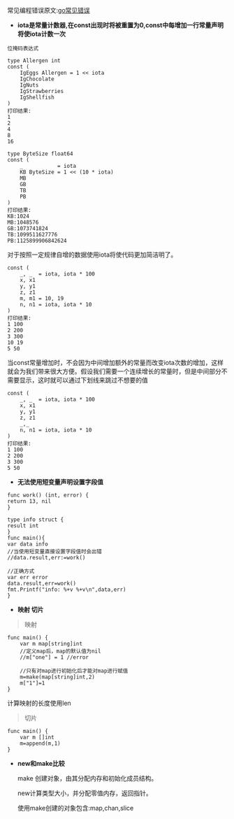 
常见编程错误原文:[go常见错误](http://devs.cloudimmunity.com/gotchas-and-common-mistakes-in-go-golang/)

*	**iota是常量计数器,在const出现时将被重置为0,const中每增加一行常量声明将使iota计数一次**
	
```
位掩码表达式
```
	
	type Allergen int
	const ( 
	    IgEggs Allergen = 1 << iota 
	    IgChocolate                        
	    IgNuts                              
	    IgStrawberries                      
	    IgShellfish                         
	)
	打印结果:
	1
	2
	4
	8
	16
>

	type ByteSize float64
	const (
	    _           = iota                 
	    KB ByteSize = 1 << (10 * iota)
	    MB                                  
	    GB                                  
	    TB                                  
	    PB                                  
	)
	打印结果:
	KB:1024
	MB:1048576
	GB:1073741824
	TB:1099511627776
	PB:1125899906842624
>

对于按照一定规律自增的数据使用iota将使代码更加简洁明了。

	const (
		_, _  = iota, iota * 100
		x, x1
		y, y1
		z, z1
		m, m1 = 10, 19
		n, n1 = iota, iota * 10
	)
	打印结果:
	1 100
	2 200
	3 300
	10 19
	5 50
>

当const常量增加时，不会因为中间增加额外的常量而改变iota次数的增加，这样就会为我们带来很大方便。假设我们需要一个连续增长的常量时，但是中间部分不需要显示，这时就可以通过下划线来跳过不想要的值

	const (
		_, _  = iota, iota * 100
		x, x1
		y, y1
		z, z1
		_,_
		n, n1 = iota, iota * 10
	)
	打印结果:
	1 100
	2 200
	3 300
	5 50

*	**无法使用短变量声明设置字段值**
>

	func work() (int, error) {
	return 13, nil
	}

	type info struct {
	result int
	}
	func main(){
  	var data info
	//当使用短变量直接设置字段值时会出错
	//data.result,err:=work()

	//正确方式
	var err error
	data.result,err=work()
	fmt.Printf("info: %+v %+v\n",data,err)
	}

*	**映射 切片**
>映射

	func main() {  
	    var m map[string]int
		//定义map后，map的默认值为nil
	    //m["one"] = 1 //error
		
		//只有对map进行初始化后才能对map进行赋值
		m=make(map[string]int,2)
		m["1"]=1
	}
	
计算映射的长度使用len

>切片

	func main() {  
	    var m []int
		m=append(m,1)
	}
	
*	**new和make比较**

     make 创建对象，由其分配内存和初始化成员结构。

     new计算类型大小，并分配零值内存，返回指针。
	
	使用make创建的对象包含:map,chan,slice




	

	